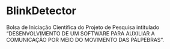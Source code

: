 # BlinkDetector
Bolsa de Iniciação Científica do Projeto de Pesquisa intitulado “DESENVOLVIMENTO DE UM SOFTWARE PARA AUXILIAR A COMUNICAÇÃO POR MEIO DO MOVIMENTO DAS PÁLPEBRAS”.
